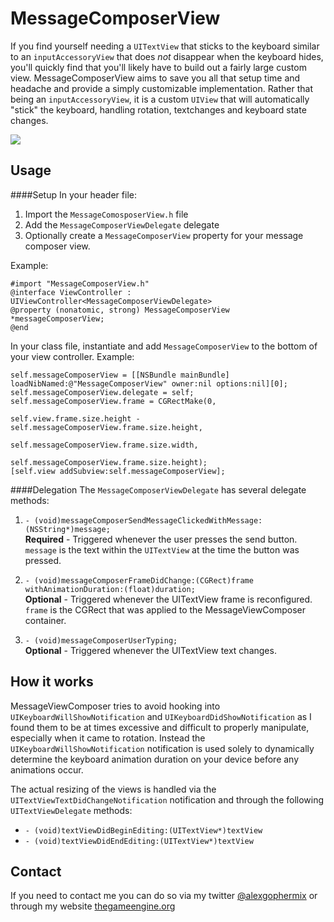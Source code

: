 MessageComposerView
===================

If you find yourself needing a `UITextView` that sticks to the keyboard similar to an `inputAccessoryView` that does *not* disappear when the keyboard hides, you'll quickly find that you'll likely have to build out a fairly large custom view. MessageComposerView aims to save you all that setup time and headache and provide a simply customizable implementation. Rather that being an `inputAccessoryView`, it is a custom `UIView` that will automatically "stick" the keyboard, handling rotation, textchanges and keyboard state changes.

![](http://www.thegameengine.org/wp-content/uploads/2013/11/message_composer_quad_1.jpg)

Usage
-----
####Setup
In your header file:

1. Import the `MessageComosposerView.h` file
2. Add the `MessageComposerViewDelegate` delegate
3. Optionally create a `MessageComposerView` property for your message composer view.

Example:


    #import "MessageComposerView.h"
    @interface ViewController : UIViewController<MessageComposerViewDelegate>
    @property (nonatomic, strong) MessageComposerView *messageComposerView;
    @end

In your class file, instantiate and add `MessageComposerView` to the bottom of your view controller. Example: 

    self.messageComposerView = [[NSBundle mainBundle] loadNibNamed:@"MessageComposerView" owner:nil options:nil][0];
    self.messageComposerView.delegate = self;
    self.messageComposerView.frame = CGRectMake(0,
                                                self.view.frame.size.height - self.messageComposerView.frame.size.height,
                                                self.messageComposerView.frame.size.width,
                                                self.messageComposerView.frame.size.height);
    [self.view addSubview:self.messageComposerView];

####Delegation
The `MessageComposerViewDelegate` has several delegate methods:

1. `- (void)messageComposerSendMessageClickedWithMessage:(NSString*)message;`  
**Required** - Triggered whenever the user presses the send button. `message` is the text within the `UITextView` at the time the button was pressed.

2. `- (void)messageComposerFrameDidChange:(CGRect)frame withAnimationDuration:(float)duration;`  
**Optional** - Triggered whenever the UITextView frame is reconfigured. `frame` is the CGRect that was applied to the MessageViewComposer container.

3. `- (void)messageComposerUserTyping;`  
**Optional** - Triggered whenever the UITextView text changes.

How it works
------------

MessageViewComposer tries to avoid hooking into `UIKeyboardWillShowNotification` and `UIKeyboardDidShowNotification` as I found them to be at times excessive and difficult to properly manipulate, especially when it came to rotation. Instead the `UIKeyboardWillShowNotification` notification is used solely to dynamically determine the keyboard animation duration on your device before any animations occur.

The actual resizing of the views is handled via the `UITextViewTextDidChangeNotification` notification and through the following `UITextViewDelegate` methods:

* `- (void)textViewDidBeginEditing:(UITextView*)textView`
* `- (void)textViewDidEndEditing:(UITextView*)textView` 

Contact
-------

If you need to contact me you can do so via my twitter [@alexgophermix](https://twitter.com/alexgophermix) or through my website [thegameengine.org](http://www.thegameengine.org/)
